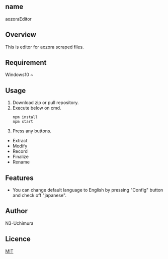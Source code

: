 ## name
aozoraEditor

## Overview
This is editor for aozora scraped files.  

## Requirement
Windows10 ~  

## Usage
1. Download zip or pull repository.
2. Execute below on cmd.
   ```
   npm install
   npm start
   ```
3. Press any buttons.
- Extract
- Modify
- Record
- Finalize
- Rename
 
## Features
+ You can change default language to English by pressing "Config" button and check off "japanese".

## Author
N3-Uchimura

## Licence
[MIT](https://mit-license.org/)
